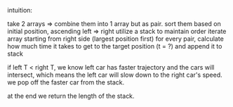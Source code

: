 intuition:

take 2 arrays => combine them into 1 array but as pair.
sort them based on initial position, ascending left => right
utilize a stack to maintain order
iterate array starting from right side (largest position first)
for every pair, calculate how much time it takes to get to the target position (t = ?) and append it to stack

if left T < right T, we know left car has faster trajectory and the cars will intersect, which means the left car will slow down to the right car's speed. we pop off the faster car from the stack.

at the end we return the length of the stack.
